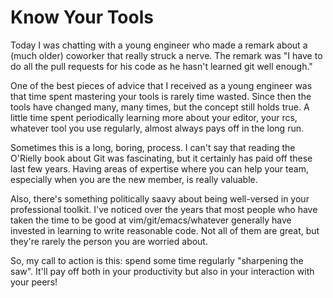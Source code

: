 # Know Your Tools

Today I was chatting with a young engineer who made a remark about a (much older) coworker that really struck a nerve.  The remark was "I have to do all the pull requests for his code as he hasn't learned git well enough."

One of the best pieces of advice that I received as a young engineer was that time spent mastering your tools is rarely time wasted.  Since then the tools have changed many, many times, but the concept still holds true.  A little time spent periodically learning more about your editor, your rcs, whatever tool you use regularly, almost always pays off in the long run.  

Sometimes this is a long, boring, process.  I can't say that reading the O'Rielly book about Git was fascinating, but it certainly has paid off these last few years.  Having areas of expertise where you can help your team, especially when you are the new member, is really valuable.  

Also, there's something politically saavy about being well-versed in your professional toolkit.  I've noticed over the years that most people who have taken the time to be good at vim/git/emacs/whatever generally have invested in learning to write reasonable code.  Not all of them are great, but they're rarely the person you are worried about. 

So, my call to action is this: spend some time regularly "sharpening the saw".  It'll pay off both in your productivity but also in your interaction with your peers!